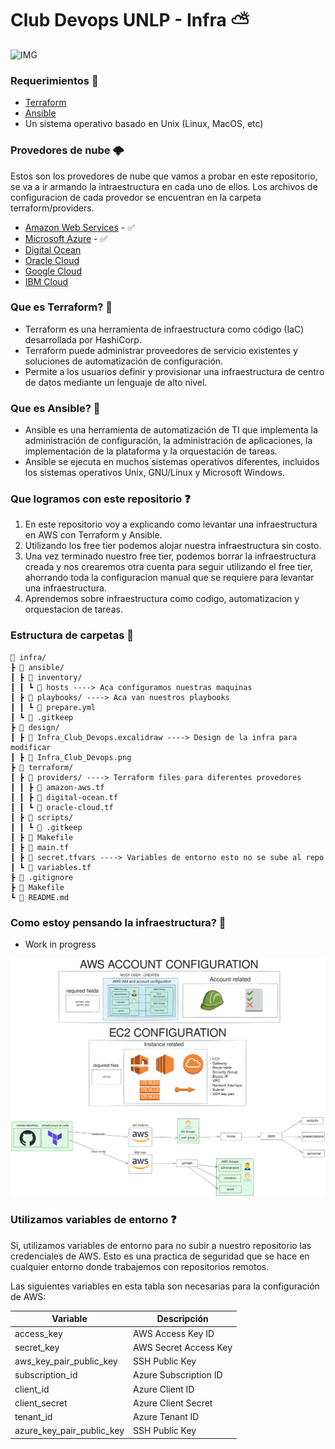 # Club Devops UNLP - Infra ⛅

![IMG](https://clubdevops.ar/logo-resize.jpeg)

### Requerimientos 🧰 

- [Terraform](https://www.terraform.io/downloads.html)
- [Ansible](https://docs.ansible.com/ansible/latest/installation_guide/intro_installation.html)
- Un sistema operativo basado en Unix (Linux, MacOS, etc)

### Provedores de nube 🌩

Estos son los provedores de nube que vamos a probar en este repositorio, se va a ir armando la intraestructura en cada uno de ellos. Los archivos de configuracion de cada provedor se encuentran en la carpeta terraform/providers.

- [Amazon Web Services](https://aws.amazon.com/es/) - ✅
- [Microsoft Azure](https://azure.microsoft.com/es-es/) - ✅
- [Digital Ocean](https://www.digitalocean.com/)
- [Oracle Cloud](https://www.oracle.com/cloud/)
- [Google Cloud](https://cloud.google.com/)
- [IBM Cloud](https://www.ibm.com/cloud)

### Que es Terraform? 💜

- Terraform es una herramienta de infraestructura como código (IaC) desarrollada por HashiCorp.
- Terraform puede administrar proveedores de servicio existentes y soluciones de automatización de configuración.
- Permite a los usuarios definir y provisionar una infraestructura de centro de datos mediante un lenguaje de alto nivel.

### Que es Ansible? 🍎

- Ansible es una herramienta de automatización de TI que implementa la administración de configuración, la administración de aplicaciones, la implementación de la plataforma y la orquestación de tareas.
- Ansible se ejecuta en muchos sistemas operativos diferentes, incluidos los sistemas operativos Unix, GNU/Linux y Microsoft Windows.

### Que logramos con este repositorio ❓

1. En este repositorio voy a explicando como levantar una infraestructura en AWS con Terraform y Ansible.
2. Utilizando los free tier podemos alojar nuestra infraestructura sin costo.
3. Una vez terminado nuestro free tier, podemos borrar la infraestructura creada y nos crearemos otra cuenta para seguir utilizando el free tier, ahorrando toda la configuracion manual que se requiere para levantar una infraestructura.
4. Aprendemos sobre infraestructura como codigo, automatizacion y orquestacion de tareas.

### Estructura de carpetas 📁

```
🌳 infra/
┣ 📁 ansible/
┃ ┣ 📁 inventory/
┃ ┃ ┗ 📄 hosts ----> Aca configuramos nuestras maquinas
┃ ┣ 📁 playbooks/ ----> Aca van nuestros playbooks
┃ ┃ ┗ 📄 prepare.yml
┃ ┗ 📄 .gitkeep
┣ 📁 design/
┃ ┣ 📄 Infra_Club_Devops.excalidraw ----> Design de la infra para modificar
┃ ┣ 📄 Infra_Club_Devops.png
┣ 📁 terraform/
┃ ┣ 📁 providers/ ----> Terraform files para diferentes provedores
┃ ┃ ┣ 📄 amazon-aws.tf
┃ ┃ ┣ 📄 digital-ocean.tf
┃ ┃ ┗ 📄 oracle-cloud.tf
┃ ┣ 📁 scripts/
┃ ┃ ┗ 📄 .gitkeep
┃ ┣ 📄 Makefile
┃ ┣ 📄 main.tf
┃ ┣ 📄 secret.tfvars ----> Variables de entorno esto no se sube al repo
┃ ┗ 📄 variables.tf
┣ 📄 .gitignore
┣ 📄 Makefile
┗ 📄 README.md
```

### Como estoy pensando la infraestructura? 🤔

- Work in progress

![IMG](./design/Infra_Club_Devops_V0.2.png)

### Utilizamos variables de entorno ❓

Si, utilizamos variables de entorno para no subir a nuestro repositorio las credenciales de AWS. Esto es una practica de seguridad que se hace en cualquier entorno donde trabajemos con repositorios remotos.

Las siguientes variables en esta tabla son necesarias para la configuración de AWS:

| Variable | Descripción |
| --- | --- |
| access_key | AWS Access Key ID |
| secret_key | AWS Secret Access Key |
| aws_key_pair_public_key | SSH Public Key |
| subscription_id | Azure Subscription ID |
| client_id | Azure Client ID |
| client_secret | Azure Client Secret |
| tenant_id | Azure Tenant ID |
| azure_key_pair_public_key | SSH Public Key |

